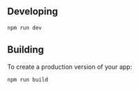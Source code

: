 
## Developing

```bash
npm run dev

```

## Building

To create a production version of your app:

```bash
npm run build
```

